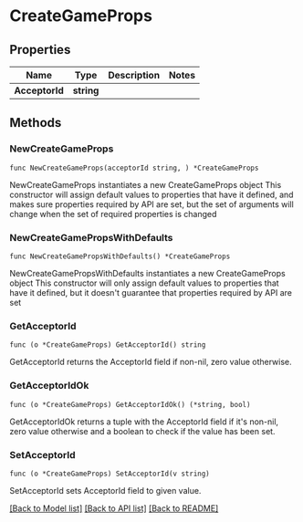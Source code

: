 # CreateGameProps

## Properties

Name | Type | Description | Notes
------------ | ------------- | ------------- | -------------
**AcceptorId** | **string** |  | 

## Methods

### NewCreateGameProps

`func NewCreateGameProps(acceptorId string, ) *CreateGameProps`

NewCreateGameProps instantiates a new CreateGameProps object
This constructor will assign default values to properties that have it defined,
and makes sure properties required by API are set, but the set of arguments
will change when the set of required properties is changed

### NewCreateGamePropsWithDefaults

`func NewCreateGamePropsWithDefaults() *CreateGameProps`

NewCreateGamePropsWithDefaults instantiates a new CreateGameProps object
This constructor will only assign default values to properties that have it defined,
but it doesn't guarantee that properties required by API are set

### GetAcceptorId

`func (o *CreateGameProps) GetAcceptorId() string`

GetAcceptorId returns the AcceptorId field if non-nil, zero value otherwise.

### GetAcceptorIdOk

`func (o *CreateGameProps) GetAcceptorIdOk() (*string, bool)`

GetAcceptorIdOk returns a tuple with the AcceptorId field if it's non-nil, zero value otherwise
and a boolean to check if the value has been set.

### SetAcceptorId

`func (o *CreateGameProps) SetAcceptorId(v string)`

SetAcceptorId sets AcceptorId field to given value.



[[Back to Model list]](../README.md#documentation-for-models) [[Back to API list]](../README.md#documentation-for-api-endpoints) [[Back to README]](../README.md)


